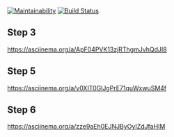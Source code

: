 [![Maintainability](https://api.codeclimate.com/v1/badges/a99a88d28ad37a79dbf6/maintainability)](https://codeclimate.com/github/codeclimate/codeclimate/maintainability) [![Build Status](https://travis-ci.org/Amuou/frontend-project-lvl2.svg?branch=master)](https://travis-ci.org/Amuou/frontend-project-lvl2)

## Step 3

<https://asciinema.org/a/ApF04PVK13zjRThgmJvhQdJI8>

## Step 5

<https://asciinema.org/a/v0XIT0GlJgPrE71quWxwuSM4f>

## Step 6

<https://asciinema.org/a/zze9aEh0EJNJByOyIZdJfaHIM>
